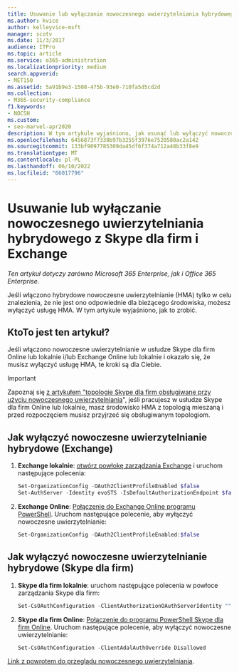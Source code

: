 ```yaml
---
title: Usuwanie lub wyłączanie nowoczesnego uwierzytelniania hybrydowego z Skype dla firm i Exchange
ms.author: kvice
author: kelleyvice-msft
manager: scotv
ms.date: 11/3/2017
audience: ITPro
ms.topic: article
ms.service: o365-administration
ms.localizationpriority: medium
search.appverid:
- MET150
ms.assetid: 5a91b9e3-1508-475b-93e0-710fa5d5cd2d
ms.collection:
- M365-security-compliance
f1.keywords:
- NOCSH
ms.custom:
- seo-marvel-apr2020
description: W tym artykule wyjaśniono, jak usunąć lub wyłączyć nowoczesne uwierzytelnianie hybrydowe z Skype dla firm i Exchange.
ms.openlocfilehash: 6456873f7338b97b3255f3976e7520580ac2a142
ms.sourcegitcommit: 133bf9097785309da45df6f374a712a48b33f8e9
ms.translationtype: MT
ms.contentlocale: pl-PL
ms.lasthandoff: 06/10/2022
ms.locfileid: "66017796"
---
```

# <a name="removing-or-disabling-hybrid-modern-authentication-from-skype-for-business-and-exchange"></a>Usuwanie lub wyłączanie nowoczesnego uwierzytelniania hybrydowego z Skype dla firm i Exchange

*Ten artykuł dotyczy zarówno Microsoft 365 Enterprise, jak i Office 365 Enterprise.*

Jeśli włączono hybrydowe nowoczesne uwierzytelnianie (HMA) tylko w celu znalezienia, że nie jest ono odpowiednie dla bieżącego środowiska, możesz wyłączyć usługę HMA. W tym artykule wyjaśniono, jak to zrobić.

## <a name="who-is-this-article-for"></a>KtoTo jest ten artykuł?

Jeśli włączono nowoczesne uwierzytelnianie w usłudze Skype dla firm Online lub lokalnie i/lub Exchange Online lub lokalnie i okazało się, że musisz wyłączyć usługę HMA, te kroki są dla Ciebie.

> [!IMPORTANT]
> Zapoznaj się [z artykułem "topologie Skype dla firm obsługiwane przy użyciu nowoczesnego uwierzytelniania](/skypeforbusiness/plan-your-deployment/modern-authentication/topologies-supported)", jeśli pracujesz w usłudze Skype dla firm Online lub lokalnie, masz środowisko HMA z topologią mieszaną i przed rozpoczęciem musisz przyjrzeć się obsługiwanym topologiom.

## <a name="how-to-disable-hybrid-modern-authentication-exchange"></a>Jak wyłączyć nowoczesne uwierzytelnianie hybrydowe (Exchange)

1. **Exchange lokalnie**: [otwórz powłokę zarządzania Exchange](/powershell/exchange/open-the-exchange-management-shell) i uruchom następujące polecenia:

   ```powershell
   Set-OrganizationConfig -OAuth2ClientProfileEnabled $false
   Set-AuthServer -Identity evoSTS -IsDefaultAuthorizationEndpoint $false
   ```

2. **Exchange Online**: [Połączenie do Exchange Online programu PowerShell](/powershell/exchange/connect-to-exchange-online-powershell). Uruchom następujące polecenie, aby wyłączyć nowoczesne uwierzytelnianie:

   ```powershell
   Set-OrganizationConfig -OAuth2ClientProfileEnabled:$false
   ```

## <a name="how-to-disable-hybrid-modern-authentication-skype-for-business"></a>Jak wyłączyć nowoczesne uwierzytelnianie hybrydowe (Skype dla firm)

1. **Skype dla firm lokalnie**: uruchom następujące polecenia w powłoce zarządzania Skype dla firm:

   ```powershell
   Set-CsOAuthConfiguration -ClientAuthorizationOAuthServerIdentity ""
   ```

2. **Skype dla firm Online**: [Połączenie do programu PowerShell Skype dla firm Online](manage-skype-for-business-online-with-microsoft-365-powershell.md). Uruchom następujące polecenie, aby wyłączyć nowoczesne uwierzytelnianie:

   ```powershell
   Set-CsOAuthConfiguration -ClientAdalAuthOverride Disallowed
   ```

[Link z powrotem do przeglądu nowoczesnego uwierzytelniania](hybrid-modern-auth-overview.md).
